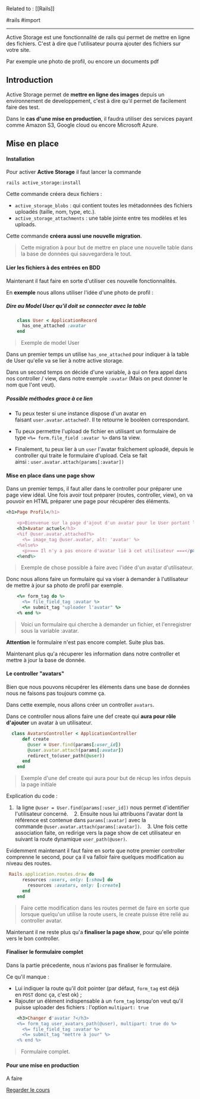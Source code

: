Related to : [[Rails]]

#rails #import


---

Active Storage est une fonctionnalité de rails qui permet de mettre en ligne des fichiers. C'est à dire que l'utilisateur pourra ajouter des fichiers sur votre site.

Par exemple une photo de profil, ou encore un documents pdf

## Introduction

Active Storage permet de **mettre en ligne des images** depuis un environnement de developpement, c'est à dire qu'il permet de facilement faire des test.

Dans le **cas d'une mise en production**, il faudra utiliser des services payant comme Amazon S3, Google cloud ou encore Microsoft Azure. 

## Mise en place

#### Installation

Pour activer **Active Storage** il faut lancer la commande 

```shell
rails active_storage:install
```

Cette commande créera deux fichiers : 

-   `active_storage_blobs` : qui contient toutes les métadonnées des fichiers uploadés (taille, nom, type, etc.).
-   `active_storage_attachments` : une table jointe entre tes modèles et les uploads.

Cette commande **créera aussi une nouvelle migration**. 
> Cette migration à pour but de mettre en place une nouvelle table dans la base de données qui sauvegardera le tout. 

#### Lier les fichiers à des entrées en BDD

Maintenant il faut faire en sorte d'utiliser ces nouvelle fonctionnalités. 

En **exemple** nous allons utiliser l'idée d'une photo de profil : 

##### Dire au Model User qu'il doit se connecter avec la table

```ruby
    class User < ApplicationRecord
      has_one_attached :avatar
    end
```
> Exemple de model User 

Dans un premier temps un utilise `has_one_attached` pour indiquer à la table de User qu'elle va se lier à notre active storage. 

Dans un second temps on décide d'une variable, à qui on fera appel dans nos controller / view, dans notre exemple `:avatar` (Mais on peut donner le nom que l'ont veut).

##### Possible méthodes grace à ce lien 

-   Tu peux tester si une instance dispose d'un avatar en faisant `user.avatar.attached?`. Il te retourne le booléen correspondant.

-   Tu peux permettre l'upload de fichier en utilisant un formulaire de type `<%= form.file_field :avatar %>` dans ta view.

-   Finalement, tu peux lier à un `user` l'avatar fraîchement uploadé, depuis le controller qui traite le formulaire d'upload. Cela se fait ainsi : `user.avatar.attach(params[:avatar])`

#### Mise en place dans une page show

Dans un premier temps, il faut aller dans le controller pour préparer une page view idéal. 
Une fois avoir tout préparer (routes, controller, view), on va pouvoir en HTML préparer une page pour récupérer des éléments.

```ruby
<h1>Page Profil</h1>

    <p>Bienvenue sur la page d'ajout d'un avatar pour le User portant l'id : <%=@user.id%></p>
    <h3>Avatar actuel</h3>
    <%if @user.avatar.attached?%>
      <%= image_tag @user.avatar, alt: 'avatar' %>
    <%else%>
      <p>=== Il n'y a pas encore d'avatar lié à cet utilisateur ===</p>
    <%end%>
```
> Exemple de chose possible à faire avec l'idée d'un avatar d'utilisateur. 

Donc nous allons faire un formulaire qui va viser à demander à l'utilisateur de mettre à jour sa photo de profil par exemple. 

```ruby
    <%= form_tag do %>
      <%= file_field_tag :avatar %>
      <%= submit_tag "uploader l'avatar" %>
    <% end %>
```
> Voici un formulaire qui cherche à demander un fichier, et l'enregistrer sous la variable :avatar. 

**Attention** le formulaire n'est pas encore complet. Suite plus bas. 

Maintenant plus qu'a récuperer les information dans notre controller et mettre à jour la base de donnée. 

#### Le controller "avatars"

Bien que nous pouvons récupérer les éléments dans une base de données nous ne faisons pas toujours comme ça. 

Dans cette exemple, nous allons créer un controller `avatars`. 

Dans ce controller nous allons faire une def create qui **aura pour rôle d'ajouter** un avatar à un utilisateur. 

```ruby
  class AvatarsController < ApplicationController
      def create
        @user = User.find(params[:user_id])
        @user.avatar.attach(params[:avatar])
        redirect_to(user_path(@user))
      end
    end
```
> Exemple d'une def create qui aura pour but de récup les infos depuis la page initiale

Explication du code : 

1.  la ligne `@user = User.find(params[:user_id])` nous permet d'identifier l'utilisateur concerné. 
 
 2. Ensuite nous lui attribuons l'avatar dont la référence est contenue dans `params[:avatar]` avec la commande `@user.avatar.attach(params[:avatar])`. 
 
 3. Une fois cette association faite, on redirige vers la page show de cet utilisateur en suivant la route dynamique `user_path(@user)`.

Evidemment maintenant il faut faire en sorte que notre premier controller comprenne le second, pour ça il va falloir faire quelques modification au niveau des routes. 


```ruby
 Rails.application.routes.draw do
      resources :users, only: [:show] do
        resources :avatars, only: [:create]
      end
    end
```
> Faire cette modification dans les routes permet de faire en sorte que lorsque quelqu'un utilise la route users, le create puisse être relié au controller avatar.

Maintenant il ne reste plus qu'a **finaliser la page show**, pour qu'elle pointe vers le bon controller. 

#### Finaliser le formulaire complet

Dans la partie précedente, nous n'avions pas finaliser le formulaire. 

Ce qu'il manque : 

-   Lui indiquer la route qu'il doit pointer (par défaut, `form_tag` est déjà en `POST` donc ça, c'est ok) ;
-   Rajouter un élément indispensable à un `form_tag` lorsqu'on veut qu'il puisse uploader des fichiers : l'option `multipart: true`

```ruby
    <h3>Changer d'avatar ?</h3>
    <%= form_tag user_avatars_path(@user), multipart: true do %>
      <%= file_field_tag :avatar %>
      <%= submit_tag "mettre à jour" %>
    <% end %>
```
> Formulaire complet. 

#### Pour une mise en production

A faire 

[Regarder le cours ](https://www.thehackingproject.org/fr/dashboard/courses/1/weeks/4/days/4)
